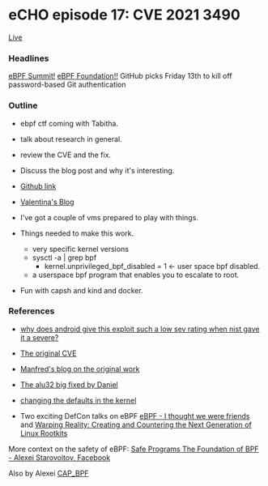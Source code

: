 # eCHO episode 17: CVE 2021 3490
[Live](https://youtu.be/VZ1V2nMvQH4)

### Headlines
[eBPF Summit!](https://ebpf.io/summit-2021/)
[eBPF Foundation!!](https://www.isovalent.com/blog/post/2021-08-ebpf-foundation-announcement)
GitHub picks Friday 13th to kill off password-based Git authentication

### Outline
* ebpf ctf coming with Tabitha.

* talk about research in general.
* review the CVE and the fix. 
* Discuss the blog post and why it's interesting.
* [Github link](https://github.com/chompie1337/Linux_LPE_eBPF_CVE-2021-3490)
* [Valentina's Blog](https://www.graplsecurity.com/post/kernel-pwning-with-ebpf-a-love-story)
* I've got a couple of vms prepared to play with things.
* Things needed to make this work.
    * very specific kernel versions
    * sysctl -a | grep bpf 
        * kernel.unprivileged_bpf_disabled = 1 <- user space bpf disabled. 
    * a userspace bpf program that enables you to escalate to root.

* Fun with capsh and kind and docker.



### References
* [why does android give this exploit such a low sev rating when nist gave it a severe?](https://twitter.com/jeffvanderstoep/status/1422771606309335043)

* [The original CVE](https://cve.mitre.org/cgi-bin/cvename.cgi?name=CVE-2021-3490)
* [Manfred's blog on the original work](https://www.zerodayinitiative.com/blog/2020/4/8/cve-2020-8835-linux-kernel-privilege-escalation-via-improper-ebpf-program-verification)
* [The alu32 big fixed by Daniel](https://git.kernel.org/pub/scm/linux/kernel/git/bpf/bpf.git/commit/?id=049c4e13714ecbca567b4d5f6d563f05d431c80e)

* [changing the defaults in the kernel](https://git.kernel.org/pub/scm/linux/kernel/git/torvalds/linux.git/commit/?id=08389d888287c3823f80b0216766b71e17f0aba5)
* Two exciting DefCon talks on eBPF [eBPF - I thought we were friends](https://www.youtube.com/watch?v=5zixNDolLrg) and [Warping Reality: Creating and Countering the Next Generation of Linux Rootkits](https://youtu.be/g6SKWT7sROQ)


More context on the safety of eBPF: 
[Safe Programs The Foundation of BPF - Alexei Starovoitov, Facebook](https://www.youtube.com/watch?v=AV8xY318rtc)

Also by Alexei [CAP_BPF](https://lwn.net/Articles/820560/)